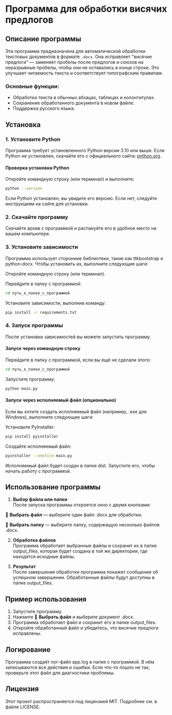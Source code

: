 
# Программа для обработки висячих предлогов

## Описание программы
Эта программа предназначена для автоматической обработки текстовых документов в формате `.docx`. Она исправляет "висячие предлоги" — заменяет пробелы после предлогов и союзов на неразрывные пробелы, чтобы они не оставались в конце строки. Это улучшает читаемость текста и соответствует типографским правилам.

### Основные функции:
- Обработка текста в обычных абзацах, таблицах и колонтитулах.
- Сохранение обработанного документа в новом файле.
- Поддержка русского языка.

## Установка

### 1. Установите Python
Программа требует установленного Python версии 3.10 или выше. Если Python не установлен, скачайте его с официального сайта: [python.org](https://www.python.org/).

#### Проверка установки Python
Откройте командную строку (или терминал) и выполните:
```bash
python --version
```
Если Python установлен, вы увидите его версию. Если нет, следуйте инструкциям на сайте для установки.

### 2. Скачайте программу
Скачайте архив с программой и распакуйте его в удобное место на вашем компьютере.

### 3. Установите зависимости
Программа использует сторонние библиотеки, такие как ttkbootstrap и python-docx. Чтобы установить их, выполните следующие шаги:

Откройте командную строку (или терминал).

Перейдите в папку с программой:
```bash
cd путь_к_папке_с_программой
```
Установите зависимости, выполнив команду:
```bash
pip install -r requirements.txt
```

### 4. Запуск программы
После установки зависимостей вы можете запустить программу.

#### Запуск через командную строку
Перейдите в папку с программой, если вы ещё не сделали этого:
```bash
cd путь_к_папке_с_программой
```
Запустите программу:
```bash
python main.py
```

#### Запуск через исполняемый файл (опционально)
Если вы хотите создать исполняемый файл (например, .exe для Windows), выполните следующие шаги:

Установите PyInstaller:
```bash
pip install pyinstaller
```
Создайте исполняемый файл:
```bash
pyinstaller --onefile main.py
```
Исполняемый файл будет создан в папке dist. Запустите его, чтобы начать работу с программой.

## Использование программы
1. **Выбор файла или папки**  
После запуска программы откроется окно с двумя кнопками:

📄 **Выбрать файл** — выберите один файл .docx для обработки.

📁 **Выбрать папку** — выберите папку, содержащую несколько файлов .docx.

2. **Обработка файлов**  
Программа обработает выбранные файлы и сохранит их в папке output_files, которая будет создана в той же директории, где находятся исходные файлы.

3. **Результат**  
После завершения обработки программа покажет сообщение об успешном завершении. Обработанные файлы будут доступны в папке output_files.

## Пример использования
1. Запустите программу.
2. Нажмите 📄 **Выбрать файл** и выберите документ .docx.
3. Программа обработает файл и сохранит его в папке output_files.
4. Откройте обработанный файл и убедитесь, что висячие предлоги исправлены.

## Логирование
Программа создаёт лог-файл app.log в папке с программой. В нём записываются все действия и ошибки. Если что-то пошло не так, проверьте этот файл для диагностики проблемы.

## Лицензия
Этот проект распространяется под лицензией MIT. Подробнее см. в файле LICENSE.


